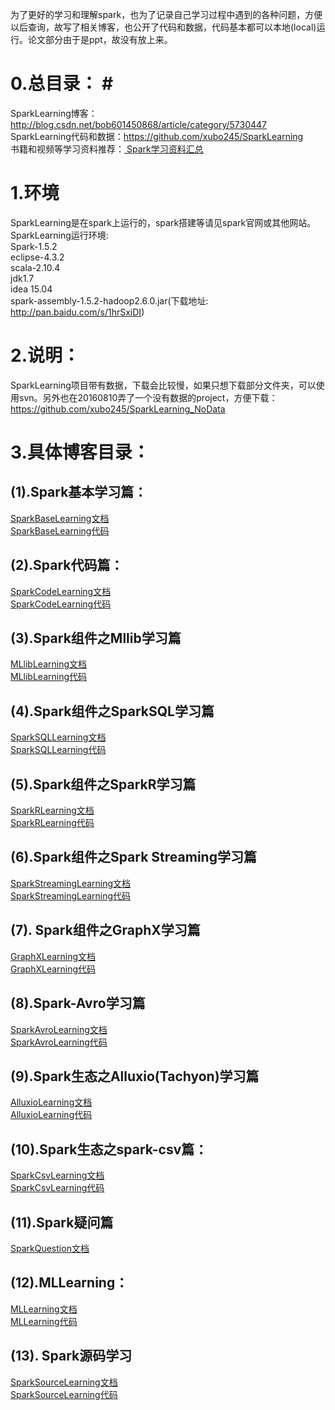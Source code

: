 
为了更好的学习和理解spark，也为了记录自己学习过程中遇到的各种问题，方便以后查询，故写了相关博客，也公开了代码和数据，代码基本都可以本地(local)运行。论文部分由于是ppt，故没有放上来。

# 0.总目录： #
SparkLearning博客：http://blog.csdn.net/bob601450868/article/category/5730447  
SparkLearning代码和数据：https://github.com/xubo245/SparkLearning  
书籍和视频等学习资料推荐：<a href="https://github.com/xubo245/SparkLearning/blob/master/docs/Spark%E5%AD%A6%E4%B9%A0%E8%B5%84%E6%96%99%E6%B1%87%E6%80%BB.md"> Spark学习资料汇总 </a>

# 1.环境 
SparkLearning是在spark上运行的，spark搭建等请见spark官网或其他网站。
SparkLearning运行环境:  
Spark-1.5.2  
eclipse-4.3.2  
scala-2.10.4  
jdk1.7  
idea 15.04  
spark-assembly-1.5.2-hadoop2.6.0.jar(下载地址: http://pan.baidu.com/s/1hrSxiDI)   


# 2.说明： 
SparkLearning项目带有数据，下载会比较慢，如果只想下载部分文件夹，可以使用svn。另外也在20160810弄了一个没有数据的project，方便下载：https://github.com/xubo245/SparkLearning_NoData

# 3.具体博客目录： 
## (1).Spark基本学习篇： 
[SparkBaseLearning文档](./docs/Spark/SparkBaseLearning)  
[SparkBaseLearning代码](./src/main/scala/org/apache/spark/examples)

## (2).Spark代码篇： 
[SparkCodeLearning文档](./docs/Spark/SparkCodeLearning)  
[SparkCodeLearning代码](./src/main/scala/org/apache/spark/rdd)

## (3).Spark组件之Mllib学习篇 
[MLlibLearning文档](./docs/Spark/MLlibLearning)  
[MLlibLearning代码](./src/main/scala/org/apache/spark/mllib)

## (4).Spark组件之SparkSQL学习篇 
[SparkSQLLearning文档](./docs/Spark/SparkSQLLearning)  
[SparkSQLLearning代码](./src/main/scala/org/apache/spark/sql)

## (5).Spark组件之SparkR学习篇 
[SparkRLearning文档](./docs/Spark/SparkRLearning)  
[SparkRLearning代码](./src/main/scala/org/apache/spark/R)

## (6).Spark组件之Spark Streaming学习篇 
[SparkStreamingLearning文档](./docs/Spark/SparkStreamingLearning)  
[SparkStreamingLearning代码](./src/main/scala/org/apache/spark/Streaming)

## (7). Spark组件之GraphX学习篇 
[GraphXLearning文档](./docs/Spark/GraphXLearning)  
[GraphXLearning代码](./src/main/scala/org/apache/spark/graphx)

## (8).Spark-Avro学习篇 
[SparkAvroLearning文档](./docs/Spark/SparkAvroLearning)  
[SparkAvroLearning代码](./src/main/scala/org/apache/spark/avro)

## (9).Spark生态之Alluxio(Tachyon)学习篇 
[AlluxioLearning文档](./docs/Spark/AlluxioLearning)  
[AlluxioLearning代码](./src/main/scala/org/apache/spark/tachyon)
 
## (10).Spark生态之spark-csv篇： 
[SparkCsvLearning文档](./docs/Spark/SparkCsvLearning)  
[SparkCsvLearning代码](./src/main/scala/org/apache/spark/sparkCSV)

## (11).Spark疑问篇 
[SparkQuestion文档](./docs/Spark/SparkQuestion)

## (12).MLLearning： 
[MLLearning文档](./docs/Spark/MLLearning)  
[MLLearning代码](./src/main/scala/org/apache/spark/ml)

## (13). Spark源码学习
[SparkSourceLearning文档](./docs/SparkSourceLearning)  
[SparkSourceLearning代码](./src/main/scala/org/apache/spark/sourceCode)
